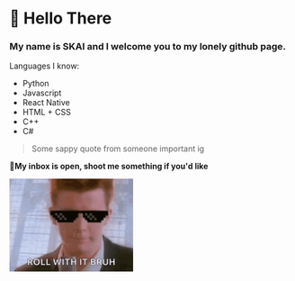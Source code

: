 # 👋 Hello There

### My name is SKAI and I welcome you to my lonely github page. 

Languages I know:
- Python
- Javascript
- React Native
- HTML + CSS
- C++
- C#

> Some sappy quote from someone important ig

**💬My inbox is open, shoot me something if you'd like**

![](yes.gif)

<!---
SKAI-24/SKAI-24 is a ✨ special ✨ repository because its `README.md` (this file) appears on your GitHub profile.
You can click the Preview link to take a look at your changes.
--->

